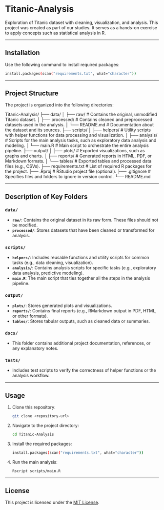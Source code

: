 # Titanic-Analysis
Exploration of Titanic dataset with cleaning, visualization, and analysis. This project was created as part of our studies. It serves as a hands-on exercise to apply concepts such as statistical analysis in R.

---

## Installation
Use the following command to install required packages:
```bash
install.packages(scan("requirements.txt", what="character"))
```

---

## Project Structure
The project is organized into the following directories:

Titanic-Analysis/
├── data/
│   ├── raw/            # Contains the original, unmodified Titanic dataset.
│   ├── processed/      # Contains cleaned and preprocessed datasets used in the analysis.
│   └── README.md       # Documentation about the dataset and its sources.
├── scripts/
│   ├── helpers/        # Utility scripts with helper functions for data processing and visualization.
│   ├── analysis/       # Scripts for the main analysis tasks, such as exploratory data analysis and modeling.
│   └── main.R          # Main script to orchestrate the entire analysis pipeline.
├── output/
│   ├── plots/          # Exported visualizations, such as graphs and charts.
│   ├── reports/        # Generated reports in HTML, PDF, or Markdown formats.
│   └── tables/         # Exported tables and processed data files (e.g., CSVs).
├── requirements.txt    # List of required R packages for the project.
├── .Rproj              # RStudio project file (optional).
├── .gitignore          # Specifies files and folders to ignore in version control.
└── README.md

---

## Description of Key Folders
### `data/`
- **`raw/`**: Contains the original dataset in its raw form. These files should not be modified.
- **`processed/`**: Stores datasets that have been cleaned or transformed for analysis.

### `scripts/`
- **`helpers/`**: Includes reusable functions and utility scripts for common tasks (e.g., data cleaning, visualization).
- **`analysis/`**: Contains analysis scripts for specific tasks (e.g., exploratory data analysis, predictive modeling).
- **`main.R`**: The main script that ties together all the steps in the analysis pipeline.

### `output/`
- **`plots/`**: Stores generated plots and visualizations.
- **`reports/`**: Contains final reports (e.g., RMarkdown output in PDF, HTML, or other formats).
- **`tables/`**: Stores tabular outputs, such as cleaned data or summaries.

### `docs/`
- This folder contains additional project documentation, references, or any explanatory notes.

### `tests/`
- Includes test scripts to verify the correctness of helper functions or the analysis workflow.

---

## Usage
1. Clone this repository:
   ```bash
   git clone <repository-url>
   ```
2. Navigate to the project directory:
   ```bash
   cd Titanic-Analysis
   ```
3. Install the required packages:
   ```bash
   install.packages(scan("requirements.txt", what="character"))
   ```
4. Run the main analysis:
   ```bash
   Rscript scripts/main.R
   ```

---

## License
This project is licensed under the [MIT License](LICENSE).
